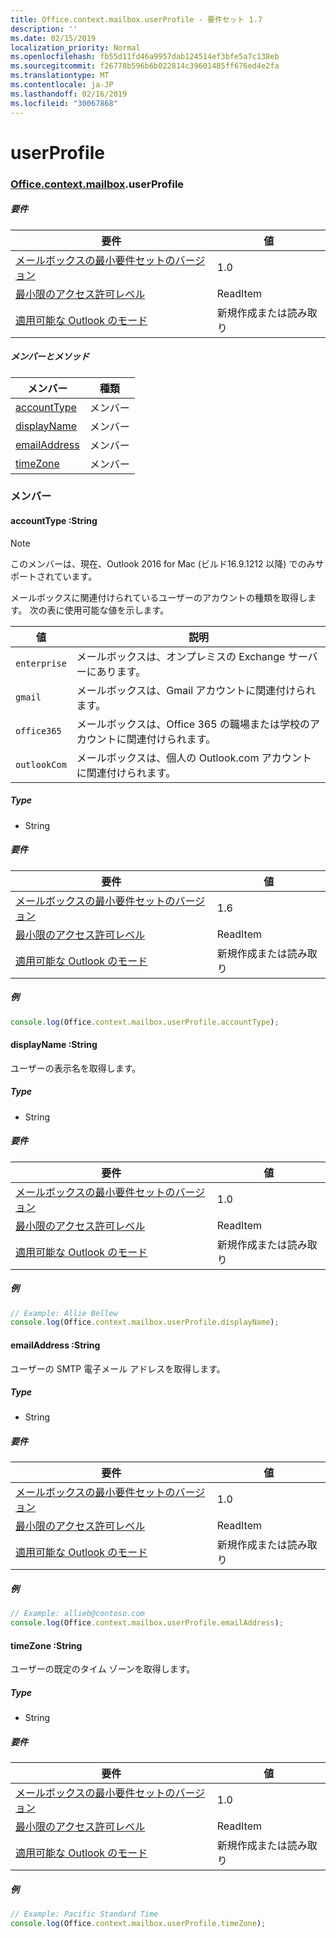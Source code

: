 ```yaml
---
title: Office.context.mailbox.userProfile - 要件セット 1.7
description: ''
ms.date: 02/15/2019
localization_priority: Normal
ms.openlocfilehash: fb55d11fd46a9957dab124514ef3bfe5a7c138eb
ms.sourcegitcommit: f26778b596b6b022814c39601485ff676ed4e2fa
ms.translationtype: MT
ms.contentlocale: ja-JP
ms.lasthandoff: 02/16/2019
ms.locfileid: "30067868"
---
```

# <a name="userprofile"></a>userProfile

### <a name="officeofficemdcontextofficecontextmdmailboxofficecontextmailboxmduserprofile"></a>[Office](Office.md)[.context](Office.context.md)[.mailbox](Office.context.mailbox.md).userProfile

##### <a name="requirements"></a>要件

|要件| 値|
|---|---|
|[メールボックスの最小要件セットのバージョン](/office/dev/add-ins/reference/requirement-sets/outlook-api-requirement-sets)| 1.0|
|[最小限のアクセス許可レベル](https://docs.microsoft.com/outlook/add-ins/understanding-outlook-add-in-permissions)| ReadItem|
|[適用可能な Outlook のモード](https://docs.microsoft.com/outlook/add-ins/#extension-points)| 新規作成または読み取り|

##### <a name="members-and-methods"></a>メンバーとメソッド

| メンバー | 種類 |
|--------|------|
| [accountType](#accounttype-string) | メンバー |
| [displayName](#displayname-string) | メンバー |
| [emailAddress](#emailaddress-string) | メンバー |
| [timeZone](#timezone-string) | メンバー |

### <a name="members"></a>メンバー

####  <a name="accounttype-string"></a>accountType :String

> [!NOTE]
> このメンバーは、現在、Outlook 2016 for Mac (ビルド16.9.1212 以降) でのみサポートされています。

メールボックスに関連付けられているユーザーのアカウントの種類を取得します。 次の表に使用可能な値を示します。

| 値 | 説明 |
|-------|-------------|
| `enterprise` | メールボックスは、オンプレミスの Exchange サーバーにあります。 |
| `gmail` | メールボックスは、Gmail アカウントに関連付けられます。 |
| `office365` | メールボックスは、Office 365 の職場または学校のアカウントに関連付けられます。 |
| `outlookCom` | メールボックスは、個人の Outlook.com アカウントに関連付けられます。 |

##### <a name="type"></a>Type

*   String

##### <a name="requirements"></a>要件

|要件| 値|
|---|---|
|[メールボックスの最小要件セットのバージョン](/office/dev/add-ins/reference/requirement-sets/outlook-api-requirement-sets)| 1.6 |
|[最小限のアクセス許可レベル](https://docs.microsoft.com/outlook/add-ins/understanding-outlook-add-in-permissions)| ReadItem|
|[適用可能な Outlook のモード](https://docs.microsoft.com/outlook/add-ins/#extension-points)| 新規作成または読み取り|

##### <a name="example"></a>例

```javascript
console.log(Office.context.mailbox.userProfile.accountType);
```

####  <a name="displayname-string"></a>displayName :String

ユーザーの表示名を取得します。

##### <a name="type"></a>Type

*   String

##### <a name="requirements"></a>要件

|要件| 値|
|---|---|
|[メールボックスの最小要件セットのバージョン](/office/dev/add-ins/reference/requirement-sets/outlook-api-requirement-sets)| 1.0|
|[最小限のアクセス許可レベル](https://docs.microsoft.com/outlook/add-ins/understanding-outlook-add-in-permissions)| ReadItem|
|[適用可能な Outlook のモード](https://docs.microsoft.com/outlook/add-ins/#extension-points)| 新規作成または読み取り|

##### <a name="example"></a>例

```javascript
// Example: Allie Bellew
console.log(Office.context.mailbox.userProfile.displayName);
```

####  <a name="emailaddress-string"></a>emailAddress :String

ユーザーの SMTP 電子メール アドレスを取得します。

##### <a name="type"></a>Type

*   String

##### <a name="requirements"></a>要件

|要件| 値|
|---|---|
|[メールボックスの最小要件セットのバージョン](/office/dev/add-ins/reference/requirement-sets/outlook-api-requirement-sets)| 1.0|
|[最小限のアクセス許可レベル](https://docs.microsoft.com/outlook/add-ins/understanding-outlook-add-in-permissions)| ReadItem|
|[適用可能な Outlook のモード](https://docs.microsoft.com/outlook/add-ins/#extension-points)| 新規作成または読み取り|

##### <a name="example"></a>例

```javascript
// Example: allieb@contoso.com
console.log(Office.context.mailbox.userProfile.emailAddress);
```

####  <a name="timezone-string"></a>timeZone :String

ユーザーの既定のタイム ゾーンを取得します。

##### <a name="type"></a>Type

*   String

##### <a name="requirements"></a>要件

|要件| 値|
|---|---|
|[メールボックスの最小要件セットのバージョン](/office/dev/add-ins/reference/requirement-sets/outlook-api-requirement-sets)| 1.0|
|[最小限のアクセス許可レベル](https://docs.microsoft.com/outlook/add-ins/understanding-outlook-add-in-permissions)| ReadItem|
|[適用可能な Outlook のモード](https://docs.microsoft.com/outlook/add-ins/#extension-points)| 新規作成または読み取り|

##### <a name="example"></a>例

```javascript
// Example: Pacific Standard Time
console.log(Office.context.mailbox.userProfile.timeZone);
```

